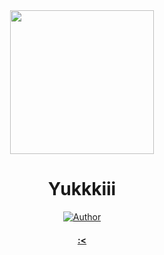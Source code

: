 <div align="center">
<img src="https://avatars.githubusercontent.com/u/34286969?v=4" width="230" height="230"/>
  
# Yukkkiii

>
>
>
</div>
<p align="center">
  <a href="https://github.com/yukisubagja"><img title="Author" src="https://img.shields.io/badge/User-Yuki-red.svg?style=for-the-badge&logo=github" /></a>
  <h4 align="center">
  <a href="https://wa.me/6289626692456">:< </a>
</h4>
</p>



